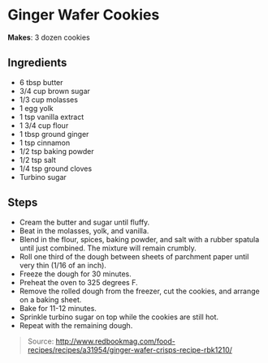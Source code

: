 # Ginger Wafer Cookies

**Makes**: 3 dozen cookies

## Ingredients

 - 6 tbsp butter
 - 3/4 cup brown sugar
 - 1/3 cup molasses
 - 1 egg yolk
 - 1 tsp vanilla extract
 - 1 3/4 cup flour
 - 1 tbsp ground ginger
 - 1 tsp cinnamon
 - 1/2 tsp baking powder
 - 1/2 tsp salt
 - 1/4 tsp ground cloves
 - Turbino sugar

## Steps

 - Cream the butter and sugar until fluffy.
 - Beat in the molasses, yolk, and vanilla.
 - Blend in the flour, spices, baking powder, and salt with a rubber spatula until just combined. The mixture will remain crumbly.
 - Roll one third of the dough between sheets of parchment paper until very thin (1/16 of an inch).
 - Freeze the dough for 30 minutes.
 - Preheat the oven to 325 degrees F.
 - Remove the rolled dough from the freezer, cut the cookies, and arrange on a baking sheet.
 - Bake for 11-12 minutes.
 - Sprinkle turbino sugar on top while the cookies are still hot.
 - Repeat with the remaining dough.

> Source: http://www.redbookmag.com/food-recipes/recipes/a31954/ginger-wafer-crisps-recipe-rbk1210/
